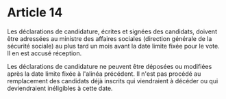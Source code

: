 # Article 14

Les déclarations de candidature, écrites et signées des candidats, doivent être adressées au ministre des affaires sociales (direction générale de la sécurité sociale) au plus tard un mois avant la date limite fixée pour le vote. Il en est accusé réception.

Les déclarations de candidature ne peuvent être déposées ou modifiées après la date limite fixée à l'alinéa précédent. Il n'est pas procédé au remplacement des candidats déjà inscrits qui viendraient à décéder ou qui deviendraient inéligibles à cette date.
